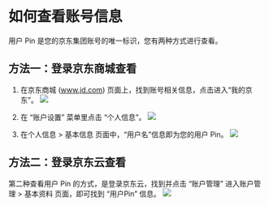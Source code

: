 # 如何查看账号信息
用户 Pin 是您的京东集团账号的唯一标识，您有两种方式进行查看。

## 方法一：登录京东商城查看
1. 在京东商城 (www.jd.com) 页面上，找到账号相关信息，点击进入“我的京东”。
![](../../../image/User/Account%20Management/Check%20your%20account/%E6%88%91%E7%9A%84%E4%BA%AC%E4%B8%9C.png)
2. 在 “账户设置” 菜单里点击 “个人信息”。
![](../../../image/User/Account%20Management/Check%20your%20account/%E8%B4%A6%E6%88%B7%E8%AE%BE%E7%BD%AE.png)

3. 在个人信息 > 基本信息 页面中，“用户名”信息即为您的用户 Pin。
![](../../../image/User/Account%20Management/Check%20your%20account/%E4%B8%AA%E4%BA%BA%E4%BF%A1%E6%81%AF.png)

## 方法二：登录京东云查看
第二种查看用户 Pin 的方式，是登录京东云，找到并点击 “账户管理” 进入账户管理 > 基本资料 页面，即可找到 “用户Pin” 信息。
![](../../../image/User/Account%20Management/Check%20your%20account/%E4%BA%AC%E4%B8%9C%E4%BA%91%E8%B4%A6%E6%88%B7%E7%AE%A1%E7%90%86.png)
